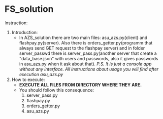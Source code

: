 # FS_solution
Instruction:

1. Introduction:
   - In AZS_solution there are two main files: asu_azs.py(client) and flashpay.py(server). Also there is orders_getter.py(programm that always send GET request to the flashpay server) and in folder server_passwd there is server_pass.py(another server that create a "data_base.json" with users and passwords, also it gives passwords in asu_azs.py when it ask about that). 
   *P.S. It is just a console app without any interface. All instructions about usage you will find after execution asu_azs.py*
2. How to execute:
   - **EXECUTE ALL FILES FROM DIRECTORY WHERE THEY ARE.**
   - You should follow this consequence:
     1. server_pass.py
     2. flashpay.py
     3. orders_getter.py
     4. asu_azs.py
